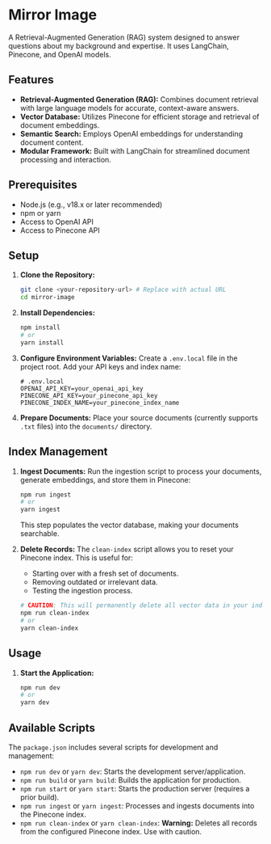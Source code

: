 # Mirror Image

A Retrieval-Augmented Generation (RAG) system designed to answer questions about my background and expertise. It uses LangChain, Pinecone, and OpenAI models.

## Features

- **Retrieval-Augmented Generation (RAG):** Combines document retrieval with large language models for accurate, context-aware answers.
- **Vector Database:** Utilizes Pinecone for efficient storage and retrieval of document embeddings.
- **Semantic Search:** Employs OpenAI embeddings for understanding document content.
- **Modular Framework:** Built with LangChain for streamlined document processing and interaction.

## Prerequisites

- Node.js (e.g., v18.x or later recommended)
- npm or yarn
- Access to OpenAI API
- Access to Pinecone API

## Setup

1.  **Clone the Repository:**

    ```bash
    git clone <your-repository-url> # Replace with actual URL
    cd mirror-image
    ```

2.  **Install Dependencies:**

    ```bash
    npm install
    # or
    yarn install
    ```

3.  **Configure Environment Variables:**
    Create a `.env.local` file in the project root. Add your API keys and index name:

    ```dotenv
    # .env.local
    OPENAI_API_KEY=your_openai_api_key
    PINECONE_API_KEY=your_pinecone_api_key
    PINECONE_INDEX_NAME=your_pinecone_index_name
    ```

4.  **Prepare Documents:**
    Place your source documents (currently supports `.txt` files) into the `documents/` directory.

## Index Management

1.  **Ingest Documents:**
    Run the ingestion script to process your documents, generate embeddings, and store them in Pinecone:

    ```bash
    npm run ingest
    # or
    yarn ingest
    ```

    This step populates the vector database, making your documents searchable.

2.  **Delete Records:**
    The `clean-index` script allows you to reset your Pinecone index. This is useful for:

    - Starting over with a fresh set of documents.
    - Removing outdated or irrelevant data.
    - Testing the ingestion process.

    ```bash
    # CAUTION: This will permanently delete all vector data in your index!
    npm run clean-index
    # or
    yarn clean-index
    ```

## Usage

1.  **Start the Application:**
    ```bash
    npm run dev
    # or
    yarn dev
    ```

## Available Scripts

The `package.json` includes several scripts for development and management:

- `npm run dev` or `yarn dev`: Starts the development server/application.
- `npm run build` or `yarn build`: Builds the application for production.
- `npm run start` or `yarn start`: Starts the production server (requires a prior build).
- `npm run ingest` or `yarn ingest`: Processes and ingests documents into the Pinecone index.
- `npm run clean-index` or `yarn clean-index`: **Warning:** Deletes all records from the configured Pinecone index. Use with caution.
